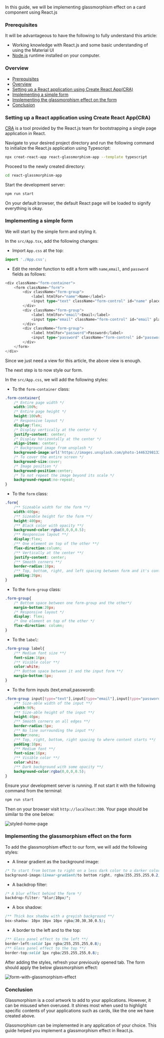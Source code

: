 In this guide, we will be implementing glassmorphism effect on a card component using React.js

### Prerequisites

It will be advantageous to have the following to fully understand this article:

- Working knowledge with React.js and some basic understanding of using the Material UI
- [Node.js](https://nodejs.org/en/) runtime installed on your computer.

### Overview

- [Prerequisites](#prerequisites)
- [Overview](#overview)
- [Setting up a React application using Create React App(CRA)](#setting-up-a-react-application-using-create-react-appcra)
- [Implementing a simple form](#implementing-a-simple-form)
- [Implementing the glassmorphism effect on the form](#implementing-the-glassmorphism-effect-on-the-form)
- [Conclusion](#conclusion)

### Setting up a React application using Create React App(CRA)

[CRA](https://reactjs.org/docs/create-a-new-react-app.html) is a tool provided by the React.js team for bootstrapping a single page application in React.

Navigate to your desired project directory and run the following command to initialize the React.js application using Typescript:

```bash
npx creat-react-app react-glassmorphism-app --template typescript
```

Proceed to the newly created directory:

```bash
cd react-glassmorphism-app
```

Start the development server:

```bash
npm run start 
```

On your default browser, the default React page will be loaded to signify everything is okay.

### Implementing a simple form

We will start by the simple form and styling it.

In the `src/App.tsx`, add the following changes:

- Import `App.css` at the top:

```ts
import './App.css';
```

- Edit the render function to edit a form with `name`,`email`, and `password` fields as follows:

```ts
<div className="form-container">
    <form className="form">
        <div className="form-group">
            <label htmlFor="name">Name</label>
            <input type="text" className="form-control" id="name" placeholder="Enter name" />
        </div>
        <div className="form-group">
            <label htmlFor="email">Email</label>
            <input type="email" className="form-control" id="email" placeholder="Enter email" />
        </div>
        <div className="form-group">
            <label htmlFor="password">Password</label>
            <input type="password" className="form-control" id="password" placeholder="Enter password" />
        </div>
    </form>
</div>
```

Since we just need a view for this article, the above view is enough.

The next step is to now style our form.

In the `src/App.css`, we will add the following styles:

- To the `form-container` class:

```css
.form-container{
    /* Entire page width */
    width:100%;
    /* Entire page height */
    height:100vh;
    /* Responsive layout */
    display:flex;
    /* Display vertically at the center */
    justify-content: center;
    /* Display horizontally at the center */ 
    align-items: center;
    /* Background image from unsplash */
    background-image:url('https://images.unsplash.com/photo-1446329813274-7c9036bd9a1f?ixlib=rb-1.2.1&ixid=MnwxMjA3fDB8MHxwaG90by1wYWdlfHx8fGVufDB8fHx8&auto=format&fit=crop&w=870&q=80');
    /* To cover the entire screen */
    background-size:cover;
    /* Image position */
    background-position:center;
    /* To not repeat the image beyond its scale */
    background-repeat:no-repeat;
}
```

- To the `form` class:

```css
.form{
    /** Sizeable width for the form **/
    width:400px;
    /** Sizeable height for the form **/
    height:400px;
    /** Black color with opacity **/
    background-color:rgba(0,0,0,0.5);
    /** Responsive layout **/
    display:flex;
    /** One element on top of the other **/
    flex-direction:column;
    /** Vertically at the center **/
    justify-content: center;
    /** Smooth corners **/
    border-radius:10px;
    /** Top, bottom, right, and left spacing between form and it's content **/
    padding:20px; 
}
```

- To the `form-group` class:

```css
.form-group{
    /* Bottom space between one form-group and the other*/
    margin-bottom:20px;
    /* Responsive layout */
    display: flex;
    /* One element on top of the other */
    flex-direction: column;
}
```

- To the `label`:

```css
.form-group label{
    /** Medium font size **/
    font-size:16px;
    /** Visible color **/
    color:white;
    /** Bottom space between it and the input form **/
    margin-bottom:5px; 
}
```

- To the form inputs (text,email,password):

```css
.form-group input[type="text"],input[type="email"],input[type="password"]{
    /** Size-able width of the input **/
    width:90%; 
    /** Size-able height of the input **/
    height:40px;
    /** Smooth corners on all edges **/
    border-radius:5px;
    /** No line surrounding the input **/
    border:none;
    /** Top, right, bottom, right spacing to where content starts **/
    padding:10px; 
    /** Medium font **/
    font-size:16px;
    /** Visible color **/
    color:white;
    /** Dark background with some opacity **/
    background-color:rgba(0,0,0,0.5); 
}
```

Ensure your development server is running. If not start it with the following command from the terminal:

```bash
npm run start
```

Then on your browser visit `http://localhost:300`. Your page should be similar to the one below:

![styled-home-page](/engineering-education/setup-glassmorphism-effect-in-reactjs-app/styled-home-page.png)

### Implementing the glassmorphism effect on the form

To add the glassmorphism effect to our form, we will add the following styles:

- A linear gradient as the background image:

```css
/* To start from bottom to right on a less dark color to a darker color */
background-image:linear-gradient(to bottom right, rgba(255,255,255,0.2), rgba(255,255,255,0));
```

- A backdrop filter:

```css
/* A blur effect behind the form */
backdrop-filter: "blur(10px)"; 
```

- A box shadow:

```css
/** Thick box shadow with a greyish background **/
box-shadow: 10px 10px 10px rgba(30,30,30,0.5);
```

- A border to the left and to the top:

```css
/** Glass panel effect to the left **/
border-left:solid 1px rgba(255,255,255,0.8);
/** Glass panel effect to the top **/
border-top:solid 1px rgba(255,255,255,0.8);
```

After adding the styles, refresh your previously opened tab. The form should apply the below glassmorphism effect:

![form-with-glassmorphism-effect](/engineering-education/setup-glassmorphism-effect-in-reactjs-app/form-with-glassmorphism-effect.png)

### Conclusion
Glassmorphism is a cool artwork to add to your applications. However, it can be misused when overused. It shines most when used to highlight specific contents of your applications such as cards, like the one we have created above.

Glassmorphism can be implemented in any application of your choice. This guide helped you implement a glassmorphism effect in React.js.